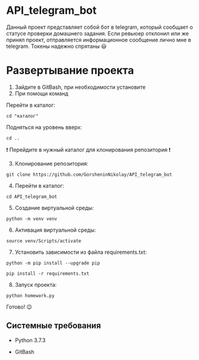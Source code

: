 API_telegram_bot
==

Данный проект представляет собой бот в telegram, который сообщает о статусе проверки домашнего задания. Если ревьюер отклонил или же принял проект, отправляется информационное сообщение лично мне в telegram. Токены надежно спрятаны :smiley:

# Развертывание проекта

1. Зайдите в GitBash, при необходимости установите
2. При помощи команд 

Перейти в каталог:
```
cd "каталог"
```
Подняться на уровень вверх:
```
cd .. 
```
:exclamation: Перейдите в нужный каталог для клонирования репозитория :exclamation:

3. Клонирование репозитория:
```
git clone https://github.com/GorsheninNikolay/API_telegram_bot
```
4. Перейти в каталог:
```
cd API_telegram_bot
```
5. Создание виртуальной среды:
```
python -m venv venv 
```
6. Активация виртуальной среды:
```
source venv/Scripts/activate
```
7. Установить зависимости из файла requirements.txt:
```
python -m pip install --upgrade pip
```
```
pip install -r requirements.txt
```
8. Запуск проекта:
```
python homework.py
```

Готово! 😉

Системные требования
----

- Python 3.7.3

- GitBash

